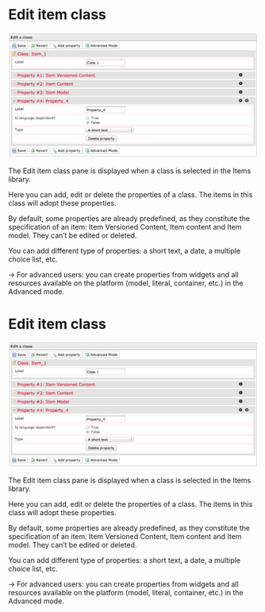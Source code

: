 <!--
created_at: '2012-03-09 16:48:42'
updated_at: '2013-03-13 13:18:49'
authors:
    - 'Jérôme Bogaerts'
contributors:
    - 'Sophie Doublet'
tags:
    - 'Manage Items'
-->

Edit item class
===============

![](../resources/items_editclass.png)

The Edit item class pane is displayed when a class is selected in the Items library.

Here you can add, edit or delete the properties of a class. The items in this class will adopt these properties.

By default, some properties are already predefined, as they constitute the specification of an item: Item Versioned Content, Item content and Item model. They can’t be edited or deleted.

You can add different type of properties: a short text, a date, a multiple choice list, etc.

-\> For advanced users: you can create properties from widgets and all resources available on the platform (model, literal, container, etc.) in the Advanced mode.

Edit item class
===============

![](../resources/items_editclass.png)

The Edit item class pane is displayed when a class is selected in the Items library.

Here you can add, edit or delete the properties of a class. The items in this class will adopt these properties.

By default, some properties are already predefined, as they constitute the specification of an item: Item Versioned Content, Item content and Item model. They can’t be edited or deleted.

You can add different type of properties: a short text, a date, a multiple choice list, etc.

-\> For advanced users: you can create properties from widgets and all resources available on the platform (model, literal, container, etc.) in the Advanced mode.


